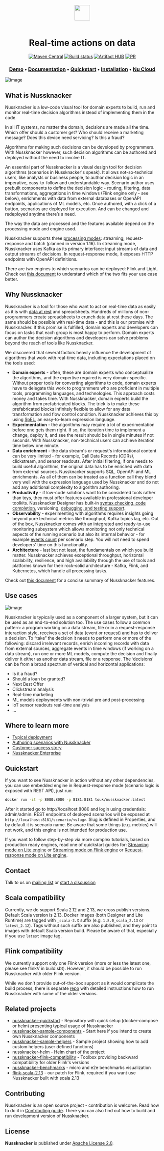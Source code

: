 <div align="center">
  <img src="https://nussknacker.io/wp-content/uploads/2021/10/Nussknacker-logo-black.svg" height="50">
</div>
</br>
<h1 align="center">Real-time actions on data</h1>

<div align="center">
  
  [![Maven Central](https://maven-badges.herokuapp.com/maven-central/pl.touk.nussknacker/nussknacker-designer_2.12/badge.svg)](https://maven-badges.herokuapp.com/maven-central/pl.touk.nussknacker/nussknacker-designer_2.12)
  [![Build status](https://github.com/touk/nussknacker/workflows/CI/badge.svg?branch=staging)](https://github.com/touk/nussknacker/actions?query=workflow%3ACI+branch%3Astaging++)
  [![Artifact HUB](https://img.shields.io/endpoint?url=https://artifacthub.io/badge/repository/touk)](https://artifacthub.io/packages/search?repo=touk)
  [![PR](https://img.shields.io/badge/PRs-welcome-brightgreen.svg)](CONTRIBUTING.md#Contributing)

</div>
<h3 align="center">
  <a href="https://demo.nussknacker.io"><b>Demo</b></a> &bull;
  <a href="https://nussknacker.io/documentation"><b>Documentation</b></a> &bull;
  <a href="https://nussknacker.io/documentation/quickstart/lite-streaming/"><b>Quickstart</b></a> &bull;
  <a href="https://nussknacker.io/documentation/docs/installation/"><b>Installation</b></a> &bull;
  <a href="https://cloud.nussknacker.io"><b>Nu Cloud</b></a>  

</h3>

![image](https://nussknacker.io/documentation/assets/images/nu_designer-87526e47584a5eeb9ce59ad7509d2e7b.png)

## What is Nussknacker

Nussknacker is a low-code visual tool for domain experts to build, run and monitor real-time decision algorithms instead of implementing them in the code.

In all IT systems, no matter the domain, decisions are made all the time. Which offer should a customer get? Who should receive a marketing message? Does this device need servicing? Is this a fraud?

Algorithms for making such decisions can be developed by programmers. With Nussknacker however, such decision algorithms can be authored and deployed without the need to involve IT.

An essential part of Nussknacker is a visual design tool for decision algorithms (scenarios in Nussknacker's speak). It allows not-so-technical users, like analysts or business people, to author decision logic in an imperative, easy-to-follow and understandable way. Scenario author uses prebuilt components to define the decision logic - routing, filtering,  data transformations, aggregations in time windows (Flink engine only - see below), enrichments with data from external databases or OpenAPI endpoints, applications of ML models, etc. Once authored, with a click of a button, scenarios are deployed for execution. And can be changed and redeployed anytime there’s a need.

The way the data are processed and the features available depend on the processing mode and engine used. 

Nussknacker supports three [processing modes](https://nussknacker.io/documentation/about/ProcessingModes/): streaming, request-response and batch (planned in version 1.16). In streaming mode, Nussknacker uses Kafka as its primary interface: input streams of data and output streams of decisions. In request-response mode, it exposes HTTP endpoints with OpenAPI definitions. 

There are two engines to which scenarios can be deployed: Flink and Light. Check out [this document](https://nussknacker.io/documentation/about/engines/) to understand which of the two fits your use case better. 

## Why Nussknacker

Nussknacker is a tool for those who want to act on real-time data as easily as it is with [data at rest](https://en.wikipedia.org/wiki/Data_at_rest) and spreadsheets. Hundreds of millions of non-programmers create spreadsheets to crunch data at rest these days. The same should be possible with real-time data - and this is our promise with Nussknacker. If this promise is fulfilled, domain experts and developers can focus on tasks that each group is most happy to perform. Domain experts can author the decision algorithms and developers can solve problems beyond the reach of tools like Nussknacker.

We discovered that several factors heavily influence the development of algorithms that work with real-time data, including expectations placed on the tools used:
- **Domain experts** - often, these are domain experts who conceptualize the algorithms, and the expertise required is very domain-specific. Without proper tools for converting algorithms to code, domain experts have to delegate this work to programmers who are proficient in multiple tools, programming languages, and technologies. This approach costs money and takes time. With Nussknacker, domain experts build the algorithm from prefabricated blocks. The trick is to make these prefabricated blocks infinitely flexible to allow for any data transformation and flow control condition. Nussknacker achieves this by using [SpEL](https://nussknacker.io/documentation/docs/scenarios_authoring/Intro/#spel), an easy-to-learn expression language.
- **Experimentation** - the algorithms may require a lot of experimentation before one gets them right. If so, the iteration time to implement a change, deploy it, and see the result should be in single minutes if not seconds. With Nussknacker, non-technical users can achieve iteration time below one minute.
- **Data enrichment** - the data stream's or request's informational content can be very limited - for example, Call Data Records (CDRs), clickstream, and sensor readouts. After initial filtering, if one needs to build useful algorithms, the original data has to be enriched with data from external sources. Nussknacker supports SQL, OpenAPI and ML enrichments. As all of them can be treated as a function call they blend very well with the expression language used by Nussknacker and do not add any additional complexity to algorithm authoring.  
- **Productivity** - if low-code solutions want to be considered tools rather than toys, they must offer features available in professional developer toolkits. Nussknacker Designer has built-in [syntax checking, code completion](https://nussknacker.io/documentation/about/KeyFeatures/#smart-code-suggestions-and-validation), versioning, [debugging, and testing support](https://nussknacker.io/documentation/docs/next/scenarios_authoring/TestingAndDebugging/).
- **Observability** - experimenting with algorithms requires insights going beyond pure technical metrics like throughput, Kafka topics lag, etc. Out of the box, Nussknacker comes with an integrated and ready-to-use monitoring subsystem which allows monitoring not only technical aspects of the running scenario but also its internal behavior - for example [events count](https://nussknacker.io/documentation/docs/next/scenarios_authoring/TestingAndDebugging/#watching-nodes-filtering-behaviour-with-counts) per scenario step. You will not need to spend developers' time on this functionality.
- **Architecture** - last but not least, the fundamentals on which you build matter. Nussknacker  achieves exceptional throughput, horizontal scalability, resilience, and high availability through the use of tools and platforms known for their rock-solid architecture - Kafka, Flink, and Kubernetes, which handle all processing tasks.

Check out [this document](https://nussknacker.io/documentation/about/KeyFeatures/) for a concise summary of Nussknacker features. 


## Use cases

![image](./docs/NuHighLevelView.png)

Nussknacker is typically used as a component of a larger system, but it can be used as an end-to-end solution too. The use cases follow a common pattern: a program working on a data stream, file or in a request-response interaction style, receives a set of data (event or request) and has to deliver a decision. To “take” the decision it needs to perform one or more of the following: discard irrelevant records, enrich incoming records with data from external sources, aggregate events in time windows (if working on a data stream), run one or more ML models, compute the decision and finally deliver it either as another data stream, file or a response.  The ‘decisions’ can be from a broad spectrum of vertical and horizontal applications:
- Is it a fraud?
- Should a loan be granted?
- Next Best Offer
- Clickstream analysis
- Real-time marketing
- ML models deployments with non-trivial pre and post-processing 
- IoT sensor readouts real-time analysis
- … 


## Where to learn more

- [Typical deployment](https://nussknacker.io/documentation/about/TypicalImplementationStreaming/)
- [Authoring scenarios with Nussknacker](https://nussknacker.io/documentation/docs/scenarios_authoring/Intro/) 
- [Customer success story](https://nussknacker.io/case-studies/real-time-marketing-for-a-telecom-service-provider/)
- [Nussknacker Enterprise](https://nussknacker.io/documentation/about/NussknackerEnterprise/)

## Quickstart

If you want to see Nussknacker in action without any other dependencies, you can use embedded engine in Request-response mode (scenario logic is exposed with REST API), just run:
```bash
docker run -it -p 8080:8080 -p 8181:8181 touk/nussknacker:latest
```
After it started go to http://localhost:8080 and login using credentials: admin/admin.
REST endpoints of deployed scenarios will be exposed at `http://localhost:8181/scenario/<slug>`. Slug is defined in Properties, and by default it is scenario name.
Be aware that some things (e.g. metrics) will not work, and this engine is not intended for production use.

If you want to follow step-by-step via more complex tutorials, based on production ready engines, read one of quickstart guides for: [Streaming mode on Lite engine](https://nussknacker.io/documentation/quickstart/lite-streaming)
or [Streaming mode on Flink engine](https://nussknacker.io/documentation/quickstart/flink) or [Request-response mode on Lite engine](https://nussknacker.io/documentation/quickstart/lite-request-response).

## Contact

Talk to us on [mailing list](https://groups.google.com/forum/#!forum/nussknacker)
or [start a discussion](https://github.com/TouK/nussknacker/discussions/new?category=q-a)

## Scala compatibility

Currently, we do support Scala 2.12 and 2.13, we cross publish versions. Default Scala version is 2.13. Docker images (both Designer and Lite Runtime) are tagged with `_scala-2.X` suffix (e.g. `1.8.0_scala_2.13` or `latest_2.12`). 
Tags without such suffix are also published, and they point to images with default Scala version build. Please be aware of that, especially if you use `latest` image tag.

## Flink compatibility

We currently support only one Flink version (more or less the latest one, please see flinkV in build.sbt). 
However, it should be possible to run Nussknacker with older Flink version. 

While we don't provide out-of-the-box
support as it would complicate the build process, there is separate [repo](https://github.com/TouK/nussknacker-flink-compatibility)
with detailed instructions how to run Nussknacker with some of the older versions.  

## Related projects

- [nussknacker-quickstart](https://github.com/TouK/nussknacker-quickstart) - Repository with quick setup (docker-compose or helm) presenting typical usage of Nussknacker    
- [nussknacker-sample-components](https://github.com/touk/nussknacker-sample-components) - Start here if you intend to create own Nussknacker components
- [nussknacker-sample-helpers](https://github.com/touk/nussknacker-sample-helpers) - Sample project showing how to add custom helpers (user defined functions)
- [nussknacker-helm](https://github.com/TouK/nussknacker-helm) - Helm chart of the project                     
- [nussknacker-flink-compatibility](https://github.com/TouK/nussknacker-flink-compatibility) - Toolbox providing backward compatibility for older Flink's versions
- [nussknacker-benchmarks](https://github.com/TouK/nussknacker-benchmarks) - micro and e2e benchmarks visualization
- [flink-scala-2.13](https://github.com/TouK/flink-scala-2.13) - our patch for Flink, required if you want use Nussknacker built with scala 2.13
                                                   

## Contributing

Nussknacker is an open source project - contribution is welcome. Read how to do it in [Contributing guide](CONTRIBUTING.md).
There you can also find out how to build and run development version of Nussknacker.

## License

**Nussknacker** is published under [Apache License 2.0](http://www.apache.org/licenses/LICENSE-2.0).
